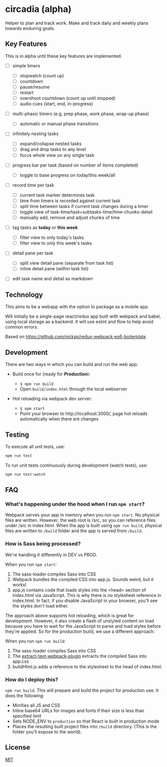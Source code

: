 # circadia (alpha)

Helper to plan and track work. Make and track daily and weekly plans towards enduring goals.

## Key Features

This is in alpha until these key features are implemented.

 - [ ] simple timers
   - [ ] stopwatch (count up)
   - [ ] countdown
   - [ ] pause/resume
   - [ ] restart
   - [ ] overshoot countdown (count up until stopped)
   - [ ] audio cues (start, end, in-progress)
 - [ ] multi-phasic timers (e.g. prep phase, work phase, wrap-up phase)
   - [ ] automatic or manual phase transitions
 - [ ] infinitely nesting tasks
   - [ ] expand/collapse nested tasks
   - [ ] drag and drop tasks to any level
   - [ ] focus whole view on any single task
 - [ ] progress bar per task (based on number of items completed)
   - [ ] toggle to base progress on today/this week/all
 - [ ] record time per task
   - [ ] current task marker determines task
   - [ ] time from timers is recorded against current task
   - [ ] split time between tasks if current task changes during a timer
   - [ ] toggle view of task-time/task+subtasks-time/time-chunks-detail
   - [ ] manually add, remove and adjust chunks of time
 - [ ] tag tasks as **today** or **this week**
   - [ ] filter view to only today's tasks
   - [ ] filter view to only this week's tasks
 - [ ] detail pane per task
   - [ ] split view detail pane (separate from task list)
   - [ ] inline detail pane (within task list)
 - [ ] edit task name and detail as markdown


## Technology

This aims to be a webapp with the option to package as a mobile app.

Will initially be a single-page react/redux app built with webpack and babel,
using local storage as a backend. It will use eslint and flow to help avoid
common errors.

Based on https://github.com/nicksp/redux-webpack-es6-boilerplate


## Development

There are two ways in which you can build and run the web app:

* Build once for (ready for ***Production***):
  * `$ npm run build`
  * Open `build/index.html` through the local webserver


* Hot reloading via webpack dev server:
  * `$ npm start`
  * Point your browser to http://localhost:3000/, page hot reloads automatically when there are changes

## Testing

To execute all unit tests, use:

```sh
npm run test
```

To run unit tests continuously during development (watch tests), use:

```sh
npm run test:watch
```

## FAQ

### What's happening under the hood when I run `npm start`?

Webpack serves your app in memory when you run `npm start`. No physical files are written. However, the web root is /src, so you can reference files under /src in index.html. When the app is built using `npm run build`, physical files are written to `/build` folder and the app is served from `/build`.

### How is Sass being processed?

We're handling it differently in DEV vs PROD.

When you run `npm start`:

 1. The sass-loader compiles Sass into CSS
 2. Webpack bundles the compiled CSS into app.js. Sounds weird, but it works!
 3. app.js contains code that loads styles into the &lt;head&gt; section of index.html via JavaScript. This is why there is no stylesheet reference in index.html. In fact, if you disable JavaScript in your browser, you'll see the styles don't load either.

The approach above supports hot reloading, which is great for development. However, it also create a flash of unstyled content on load because you have to wait for the JavaScript to parse and load styles before they're applied. So for the production build, we use a different approach:

When you run `npm run build`:

 1. The sass-loader compiles Sass into CSS
 2. The [extract-text-webpack-plugin](https://github.com/webpack/extract-text-webpack-plugin) extracts the compiled Sass into app.css
 3. buildHtml.js adds a reference to the stylesheet to the head of index.html.

### How do I deploy this?

`npm run build`. This will prepare and build the project for production use. It does the following:

- Minifies all JS and CSS
- Inline base64 URLs for images and fonts if their size is less than specified limit
- Sets NODE_ENV to `production` so that React is built in production mode
- Places the resulting built project files into `/build` directory. (This is the folder you'll expose to the world).

## License

[MIT](http://opensource.org/licenses/MIT)

